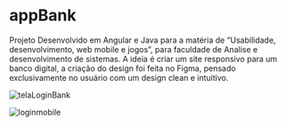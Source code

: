 # appBank

Projeto Desenvolvido em Angular e Java para a matéria de “Usabilidade, desenvolvimento, web mobile e jogos”, para faculdade de Analise e desenvolvimento de sistemas. A ideia é criar um site responsivo para um banco digital, a criação do design foi feita no Figma, pensado exclusivamente no usuário com um design clean e intuitivo.

![telaLoginBank](https://github.com/carvalhojenni/appBank/assets/54543504/5cddce67-fa4d-4e48-9588-6467882a306d)



![loginmobile](https://github.com/carvalhojenni/appBank/assets/54543504/60d20a3c-fcb1-414c-93a9-b1d8324311cb)
